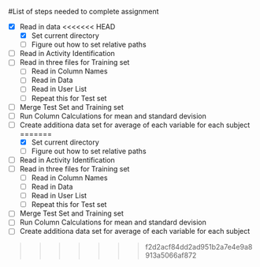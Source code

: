 #List of steps needed to complete assignment

- [x] Read in data
<<<<<<< HEAD
	- [x] Set current directory
	- [ ] Figure out how to set relative paths

- [ ] Read in Activity Identification
- [ ] Read in three files for Training set
	- [ ] Read in Column Names
	- [ ] Read in Data
	- [ ] Read in User List
	- [ ] Repeat this for Test set

- [ ] Merge Test Set and Training set
- [ ] Run Column Calculations for mean and standard devision
- [ ] Create additiona data set for average of each variable for each subject
=======
 	-[x] Set current directory
	-[ ] Figure out how to set relative paths

- [ ] Read in Activity Identification
- [ ] Read in three files for Training set
	-[ ] Read in Column Names
	-[ ] Read in Data
	-[ ] Read in User List
	-[ ] Repeat this for Test set

- [ ] Merge Test Set and Training set
- [ ] Run Column Calculations for mean and standard devision
- [ ] Create additiona data set for average of each variable for each subject
>>>>>>> f2d2acf84dd2ad951b2a7e4e9a8913a5066af872
